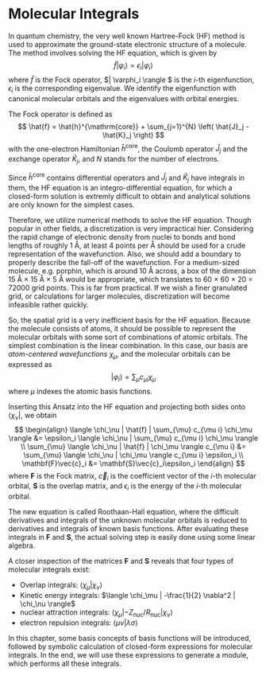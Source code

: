 # Molecular Integrals

In quantum chemistry, the very well known Hartree-Fock (HF) method is used to 
approximate the ground-state electronic structure of a molecule. The method 
involves solving the HF equation, which is given by
$$
\hat{f} | \varphi_i \rangle = \epsilon_i | \varphi_i \rangle
$$
where $\hat{f}$ is the Fock operator, $| \varphi_i \rangle $ is 
the $i$-th eigenfunction, $\epsilon_i$ is the corresponding eigenvalue. 
We identify the eigenfunction with canonical molecular orbitals and the 
eigenvalues with orbital energies.

The Fock operator is defined as
$$
\hat{f} = \hat{h}^{\mathrm{core}} + \sum_{j=1}^{N} \left( \hat{J}_j - \hat{K}_j \right)
$$
with the one-electron Hamiltonian $\hat{h}^{\mathrm{core}}$, the Coulomb 
operator $\hat{J}_j$ and the exchange operator $\hat{K}_j$, and $N$ 
stands for the number of electrons.

Since $\hat{h}^{\mathrm{core}}$ contains differential operators and 
$\hat{J}_j$ and $\hat{K}_j$ have integrals in them, the HF equation 
is an integro-differential equation, for which a closed-form solution 
is extremly difficult to obtain and analytical solutions are only known for 
the simplest cases. 

Therefore, we utilize numerical methods to solve the HF equation. 
Though popular in other fields, a discretization is very impractical hier. 
Considering the rapid change of electronic density from nuclei to bonds and 
bond lengths of roughly 1 Å, at least 4 points per Å should be used for a 
crude representation of the wavefunction. Also, we should add a boundary to 
properly describe the fall-off of the wavefunction. For a medium-sized molecule, 
e.g. porphin, which is around 10 Å across, a box of the dimension 
15 Å × 15 Å × 5 Å would be appropriate, which translates to 60 × 60 × 20 = 72000 
grid points. This is far from practical. If we wish a finer granulated grid, or 
calculations for larger molecules, discretization will become infeasible rather quickly.

So, the spatial grid is a very inefficient basis for the HF equation. Because 
the molecule consists of atoms, it should be possible to represent the 
molecular orbitals with some sort of combinations of atomic orbitals. The simplest 
combination is the linear combination. In this case, our basis are 
*atom-centered wavefunctions* $\chi_\mu$, and the molecular orbitals can be 
expressed as
$$
| \varphi_i \rangle = \sum_{\mu} c_{\mu i} \chi_\mu
$$
where $\mu$ indexes the atomic basis functions.

Inserting this Ansatz into the HF equation and projecting both sides 
onto $\langle \chi_\nu|$, we obtain
$$
\begin{align}
  \langle \chi_\nu | \hat{f} | \sum_{\mu} c_{\mu i} \chi_\mu \rangle &= \epsilon_i  \langle \chi_\nu | \sum_{\mu} c_{\mu i} \chi_\mu \rangle \\
  \sum_{\mu} \langle \chi_\nu | \hat{f} | \chi_\mu \rangle c_{\mu i} &= \sum_{\mu} \langle \chi_\nu | \chi_\mu \rangle c_{\mu i} \epsilon_i \\
  \mathbf{F}\vec{c}_i &= \mathbf{S}\vec{c}_i\epsilon_i
\end{align}
$$
where $\mathbf{F}$ is the Fock matrix, 
$\vec{c}_i$ is the coefficient vector of the $i$-th molecular orbital, 
$\mathbf{S}$ is the overlap matrix, 
and $\epsilon_i$ is the energy of the $i$-th molecular orbital.

The new equation is called Roothaan-Hall equation, where the difficult 
derivatives and integrals of the unknown molecular orbitals is reduced to 
derivatives and integrals of known basis functions. After evaluating these 
integrals in $\mathbf{F}$ and $\mathbf{S}$, the actual solving step 
is easily done using some linear algebra.

A closer inspection of the matrices $\mathbf{F}$ and $\mathbf{S}$
reveals that four types of molecular integrals exist:
- Overlap integrals: $\langle \chi_\mu | \chi_\nu \rangle$
- Kinetic energy integrals: $\langle \chi_\mu | -\frac{1}{2} \nabla^2 | \chi_\nu \rangle$
- nuclear attraction integrals: $\langle \chi_\mu | -Z_{\mathrm{nuc}}/R_{\mathrm{nuc}} | \chi_\nu \rangle$
- electron repulsion integrals: $\langle \mu \nu | \lambda \sigma \rangle$

In this chapter, some basis concepts of basis functions will be introduced, 
followed by symbolic calculation of closed-form expressions for molecular 
integrals. In the end, we will use these expressions to generate a module, 
which performs all these integrals.
